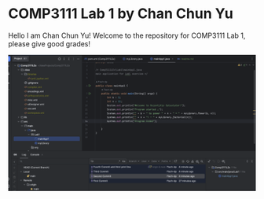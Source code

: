 # COMP3111 Lab 1 by Chan Chun Yu

Hello I am Chan Chun Yu! Welcome to the repository for COMP3111 Lab 1, please give good grades!

![Lab1Screenshot](lab1screenshot.png "Lab1 Screenshot")

